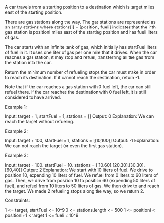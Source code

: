 A car travels from a starting position to a destination which is target miles
east of the starting position.

There are gas stations along the way. The gas stations are represented as an
array stations where stations[i] = [positioni, fueli] indicates that the i^th
gas station is positioni miles east of the starting position and has fueli
liters of gas.

The car starts with an infinite tank of gas, which initially has startFuel
liters of fuel in it. It uses one liter of gas per one mile that it drives.
When the car reaches a gas station, it may stop and refuel, transferring all
the gas from the station into the car.

Return the minimum number of refueling stops the car must make in order to
reach its destination. If it cannot reach the destination, return -1.

Note that if the car reaches a gas station with 0 fuel left, the car can
still refuel there. If the car reaches the destination with 0 fuel left, it
is still considered to have arrived.


Example 1:


Input: target = 1, startFuel = 1, stations = []
Output: 0
Explanation: We can reach the target without refueling.


Example 2:


Input: target = 100, startFuel = 1, stations = [[10,100]]
Output: -1
Explanation: We can not reach the target (or even the first gas station).


Example 3:


Input: target = 100, startFuel = 10, stations =
[[10,60],[20,30],[30,30],[60,40]]
Output: 2
Explanation: We start with 10 liters of fuel.
We drive to position 10, expending 10 liters of fuel.  We refuel from 0
liters to 60 liters of gas.
Then, we drive from position 10 to position 60 (expending 50 liters of fuel),
and refuel from 10 liters to 50 liters of gas.  We then drive to and reach
the target.
We made 2 refueling stops along the way, so we return 2.



Constraints:


1 <= target, startFuel <= 10^9
0 <= stations.length <= 500
1 <= positioni < positioni+1 < target
1 <= fueli < 10^9




